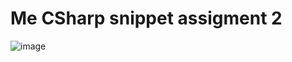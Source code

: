 # Me CSharp snippet assigment 2 
![image](https://user-images.githubusercontent.com/75243419/198209319-03239921-240d-4017-8317-3331d811ef65.png)

 
